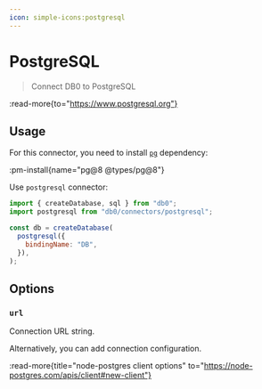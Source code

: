 ```yaml
---
icon: simple-icons:postgresql
---
```


# PostgreSQL

> Connect DB0 to PostgreSQL

:read-more{to="https://www.postgresql.org"}

## Usage

For this connector, you need to install [`pg`](https://www.npmjs.com/package/pg) dependency:

:pm-install{name="pg@8 @types/pg@8"}

Use `postgresql` connector:

```js
import { createDatabase, sql } from "db0";
import postgresql from "db0/connectors/postgresql";

const db = createDatabase(
  postgresql({
    bindingName: "DB",
  }),
);
```

## Options

### `url`

Connection URL string.

Alternatively, you can add connection configuration.

:read-more{title="node-postgres client options" to="https://node-postgres.com/apis/client#new-client"}
